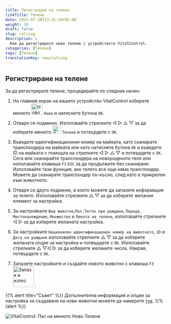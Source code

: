 ```yaml
---
title: Регистрация на телене
linkTitle: Телене
date: 2023-07-28T13:25:28+02:00
weight: 20
draft: false
slug: calving
description: >
  Как да регистрирате ново телене с устройството VitalControl.
categories: [Телене]
tags: [Телене]
translationKey: new/calving
---
```

## Регистриране на телене

За да регистрирате телене, процедирайте по следния начин:

1. На главния екран на вашето устройство VitalControl изберете менюто <img src="/icons/main/new-animal.svg" width="35" align="bottom" alt="Ново животно" /> `Ново` и натиснете бутона `OK`.

2. Отваря се подменю. Използвайте стрелките ◁ ▷ △ ▽ за да изберете менюто <img src="/icons/actions/calving.svg" width="25" align="bottom" alt="Телене" /> `Телене` и потвърдете с `OK`.

3. Въведете идентификационния номер на майката, като сканирате транспондера на майката или като натиснете бутона `OK` и въведете ID на майката с помощта на стрелките ◁ ▷ △ ▽ и потвърдете с `OK`. Сега или сканирайте транспондера на новороденото теле или използвайте клавиша `F3` `ESC` за да продължите без сканиране. Използвайте тази функция, ако телето все още няма транспондер. Можете да сканирате транспондер по-късно, след като е прикрепен към животното.

4. Отваря се друго подменю, в което можете да запазите информация за телето. Използвайте стрелките △ ▽ за да изберете желания елемент за настройка.

5. За настройките `Вид животно`,`Пол` ,`Тегло при раждане`, `Порода`, `Местонахождение`, `Множество` и `Лекота на телене`, използвайте стрелките ◁ ▷ за да изберете желаната настройка.

6. За настройките `Национален идентификационен номер на животното`, `ID` и `Дата на раждане` използвайте стрелките △ ▽ за да изберете желаната опция за настройка и потвърдете с `OK`. Използвайте стрелките △ ▽◁ ▷ за да изберете желаните числа. Накрая, потвърдете с `OK`.

7. Запазете настройките и създайте новото животно с клавиша `F3` &nbsp;<img src="/icons/footer/save_exit.svg" width="65" align="bottom" alt="Запази и излез" />&nbsp;.

{{% alert title="Съвет" %}}
Допълнителна информация и опции за настройка за създаване на нови животни можете да намерите [тук](../../settings/animal-registration/).
{{% /alert %}}

   ![VitalControl: Път на менюто Ново Телене](../images/calving.png "Регистрация на телене")
